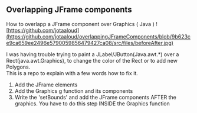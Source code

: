 ## Overlapping JFrame components
How to overlapp a JFrame component over Graphics ( Java )
![https://github.com/jotaaloud](https://github.com/jotaaloud/overlappingJFrameComponents/blob/9b623ce9ca659ee2496e5790059856479427ca08/src/files/beforeAfter.jpg)

I was having trouble trying to paint a JLabel/JButton(Java.awt.*) over a Rect(java.awt.Graphics), to change the color of the Rect or to add new Polygons.<br />
This is a repo to explain with a few words how to fix it.<br />

1. Add the JFrame elements <br />
2. Add the Graphics g function and its components <br />
3. Write the 'setBounds' and add the JFrame components AFTER the graphics. You have to do this step INSIDE the Graphics function<br />
